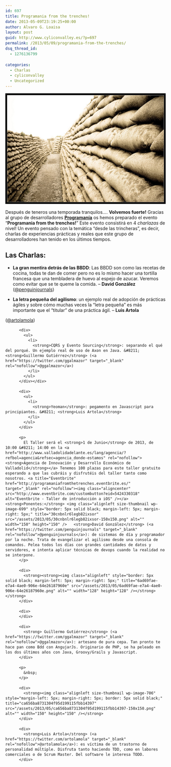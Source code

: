 ```yaml
---
id: 697
title: Programania from the trenches!
date: 2013-05-09T23:19:25+00:00
author: Alvaro G. Loaisa
layout: post
guid: http://www.cyliconvalley.es/?p=697
permalink: /2013/05/09/programania-from-the-trenches/
dsq_thread_id:
  - 1276136799

categories:
  - Charlas
  - cyliconvalley
  - Uncategorized
---
```

<p style="text-align: left;">
  <img class="wp-image-723" title="trenches" src="/assets/2013/05/trenches.jpg" alt="" width="512" height="346" />
</p>

Después de teneros una temporada tranquilos&#8230;.  **Volvemos fuerte!** Gracias al grupo de desarrolladores **<a title="Programania" href="http://www.programania.net/" target="_blank" rel="nofollow">Programanía</a>** os hemos preparado el evento &#8220;**Programania from the trenches!**&#8221; Este evento consistirá en 4 _charlazas_ de nivel! Un evento pensado con la temática &#8220;desde las trincheras&#8221;, es decir, charlas de experiencias prácticas y reales que este grupo de desarrolladores han tenido en los últimos tiempos.

<div>
  <h2>
    <strong>Las Charlas:</strong>
  </h2>
  
  <div>
    <ul>
      <li>
        <strong>La gran mentira detrás de las BBDD</strong>: Las BBDD son como las recetas de cocina, todas te dan de comer pero no es lo mismo hacer una tortilla francesa que una tembladera de huevo al espejo de azucar. Veremos como evitar que se te queme la comida. &#8211; <strong>David González</strong> (<a href="https://twitter.com/penguinjournals" target="_blank" rel="nofollow">@penguinjournals</a>)
      </li>
    </ul>
  </div>
  
  <div>
    <ul>
      <li>
        <strong>La letra pequeña del agilismo</strong>: un ejemplo real de adopción de prácticas ágiles y sobre cómo muchas veces la &#8220;letra pequeña&#8221; es más importante que el &#8220;titular&#8221; de una práctica ágil. &#8211; <strong>Luis Artola</strong> </div> <p>
          (<a href="https://twitter.com/artolamola" target="_blank" rel="nofollow">@artolamola</a>)</li> </ul> </div> 
          
          <div>
            <ul>
              <li>
                <strong>CQRS y Evento Sourcing</strong>: separando el qué del porqué. Un ejemplo real de uso de Axon en Java. &#8211; <strong>Guillermo Gutiérrez</strong> (<a href="https://twitter.com/ggalmazor" target="_blank" rel="nofollow">@ggalmazor</a>)
              </li>
            </ul>
          </div></div> 
          
          <div>
            <ul>
              <li>
                <strong>Yeoman</strong>: pegamento en Javascript para principiantes. &#8211; <strong>Luis Artola</strong>
              </li>
            </ul>
          </div>
          
          <p>
            El Taller será el <strong>1 de Junio</strong> de 2013, de 10:00 &#8211; 14:00 en la <a href="http://www.valladolidadelante.es/lang/agencia/?refbol=agencia&refsec=agencia_donde-estamos" rel="nofollow"><strong>Agencia de Innovación y Desarrollo Económico de Valladolid</strong></a> Tenemos 100 plazas para este taller gratuito esperando a que las cubráis y disfrutéis del taller tanto como nosotros. <a title="Eventbrite" href="http://programaniafromthetrenches.eventbrite.es/" target="_blank" rel="nofollow"><img class="aligncenter" src="http://www.eventbrite.com/custombutton?eid=5424330318" alt="Eventbrite - Taller de introducción a iOS" /></a>   <strong>Ponentes:</strong> <img class="alignleft size-thumbnail wp-image-699" style="border: 5px solid black; margin-left: 5px; margin-right: 5px;" title="30cnbnlr6legb82ixsor" src="/assets/2013/05/30cnbnlr6legb82ixsor-150x150.png" alt="" width="150" height="150" />   <strong>David González</strong> (<a href="https://twitter.com/penguinjournals" target="_blank" rel="nofollow">@penguinjournals</a>): de sistemas de día y programador por la noche. Trata de evangelizar el agilismo desde una consola de comandos. Pelea todos los días con grandes cantidades de datos y servidores, e intenta aplicar técnicas de devops cuando la realidad no se interpone.
          </p>
          
          <div>
            <strong><strong><img class="alignleft" style="border: 5px solid black; margin-left: 5px; margin-right: 5px;" title="6ad69fae-e7a4-4ae0-906e-64e26187960e" src="/assets/2013/05/6ad69fae-e7a4-4ae0-906e-64e26187960e.png" alt="" width="128" height="128" /></strong></strong>
          </div>
          
          <div>
          </div>
          
          <div>
            <strong> Guillermo Gutiérrez</strong> (<a href="https://twitter.com/ggalmazor" target="_blank" rel="nofollow">@ggalmazor</a>): artesano de pura cepa. Tan pronto te hace pan como Bdd con AngujarJs. Originario de PHP, se ha peleado en los dos últimos años con Java, Groovy/Grails y Javascript.
          </div>
          
          <p>
            &nbsp;
          </p>
          
          <div>
            <strong><img class="alignleft size-thumbnail wp-image-706" style="margin-left: 5px; margin-right: 5px; border: 5px solid black;" title="ca656ba8731304f95d199115fbb14397" src="/assets/2013/05/ca656ba8731304f95d199115fbb14397-150x150.png" alt="" width="150" height="150" /></strong>
          </div>
          
          <div>
            <strong>Luis Artola</strong> (<a href="https://twitter.com/artolamola" target="_blank" rel="nofollow">@artolamola</a>): es víctima de un trastorno de personalidad múltiple. Disfruta tanto haciendo TDD, como en labores comerciales o de Scrum Master. Del software le interesa TODO.
          </div>